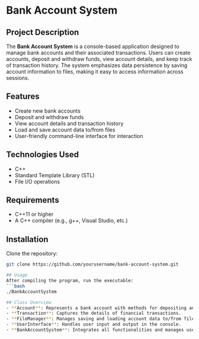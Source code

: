 # Bank Account System

## Project Description

The **Bank Account System** is a console-based application designed to manage bank accounts and their associated transactions. Users can create accounts, deposit and withdraw funds, view account details, and keep track of transaction history. The system emphasizes data persistence by saving account information to files, making it easy to access information across sessions.

## Features

- Create new bank accounts
- Deposit and withdraw funds
- View account details and transaction history
- Load and save account data to/from files
- User-friendly command-line interface for interaction

## Technologies Used

- C++
- Standard Template Library (STL)
- File I/O operations

## Requirements

- C++11 or higher
- A C++ compiler (e.g., g++, Visual Studio, etc.)

## Installation
Clone the repository:
   ```bash
   git clone https://github.com/yourusername/bank-account-system.git

## Usage
After compiling the program, run the executable:
```bash
./BankAccountSystem

## Class Overview
- **Account**: Represents a bank account with methods for depositing and withdrawing funds.
- **Transaction**: Captures the details of financial transactions.
- **FileManager**: Manages saving and loading account data to/from files.
- **UserInterface**: Handles user input and output in the console.
- **BankAccountSystem**: Integrates all functionalities and manages user interactions.
